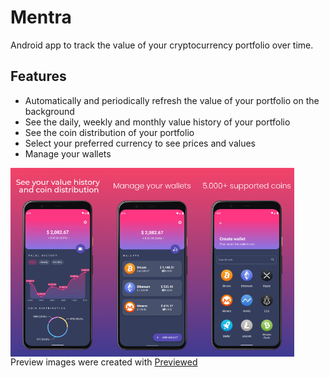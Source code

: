 # Mentra 

Android app to track the value of your cryptocurrency portfolio over time.


Features
-------------------------------------------------
- Automatically and periodically refresh the value of your portfolio on the background
- See the daily, weekly and monthly value history of your portfolio
- See the coin distribution of your portfolio
- Select your preferred currency to see prices and values
- Manage your wallets

<div style="display:flex">
  <img alt="App image" src="screenshots/image1.jpeg" width="30%"/>
  <img alt="App image" src="screenshots/image2.jpeg" width="30%"/>
  <img alt="App image" src="screenshots/image3.jpeg" width="30%"/>
</div>
Preview images were created with <a href="https://previewed.app/">Previewed</a>
